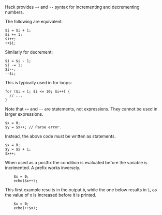 Hack provides `++` and `--` syntax for incrementing and decrementing
numbers.

The following are equivalent:

``` Hack
$i = $i + 1;
$i += 1;
$i++;
++$i;
```

Similarly for decrement:

``` Hack
$i = $i - 1;
$i -= 1;
$i--;
--$i;
```

This is typically used in for loops:

```Hack
for ($i = 1; $i <= 10; $i++) {
  // ...
}
```

Note that `++` and `--` are statements, not expressions. They cannot
be used in larger expressions.

```Hack
$x = 0;
$y = $x++; // Parse error.
```

Instead, the above code must be written as statements.

```Hack
$x = 0;
$y = $x + 1;
$x++;
```

When used as a postfix the condition is evaluated before the variable is incrimented.
A prefix works inversely.
```Hack
    $x = 0;
    echo($x++);
```
This first example results in the output `0`, while the one below results in `1`,
as the value of x is increased before it is printed.
```Hack
    $x = 0;
    echo(++$x);
```
